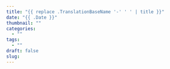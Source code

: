 ```yaml
---
title: "{{ replace .TranslationBaseName '-' ' ' | title }}"
date: "{{ .Date }}"
thumbnail: ""
categories:
  - ""
tags:
  - ""  
draft: false 
slug:   
---
```

